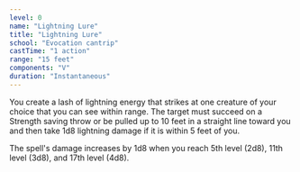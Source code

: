 ```yaml
---
level: 0
name: "Lightning Lure"
title: "Lightning Lure"
school: "Evocation cantrip"
castTime: "1 action"
range: "15 feet"
components: "V"
duration: "Instantaneous"
---
```


You create a lash of lightning energy that strikes at one creature of your choice that you can see within range. The target must succeed on a Strength saving throw or be pulled up to 10 feet in a straight line toward you and then take 1d8 lightning damage if it is within 5 feet of you.

The spell's damage increases by 1d8 when you reach 5th level (2d8), 11th level (3d8), and 17th level (4d8).
